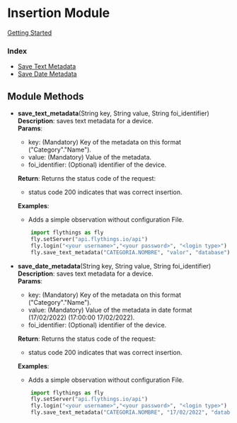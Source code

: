 # Insertion Module
[Getting Started](https://github.com/flythings/python)

### Index
* [Save Text Metadata](#save_text_metadata)
* [Save Date Metadata](#save_date_metadata)

## Module Methods 
- <a name="save_text_metadata"></a>**save_text_metadata**(String key, String value, String foi_identifier)    
    **Description**: saves text metadata for a device.   
    **Params**:    
    - key: (Mandatory) Key of the metadata on this format ("Category"."Name").  
    - value: (Mandatory) Value of the metadata.
    - foi_identifier: (Optional) identifier of the device.  
      
    **Return**: Returns the status code of the request:
    - status code 200 indicates that was correct insertion.
    
    **Examples**:   
    * Adds a simple observation without configuration File.  
    ```PYTHON  
        import flythings as fly   
        fly.setServer("api.flythings.io/api")    
        fly.login("<your username>","<your password>", "<login type>")
        fly.save_text_metadata("CATEGORIA.NOMBRE", "valor", "database")    
    ```
  
- <a name="save_date_metadata"></a>**save_date_metadata**(String key, String value, String foi_identifier)    
    **Description**: saves text metadata for a device.   
    **Params**:    
    - key: (Mandatory) Key of the metadata on this format ("Category"."Name").  
    - value: (Mandatory) Value of the metadata in date format (17/02/2022) (17:00:00 17/02/2022).
    - foi_identifier: (Optional) identifier of the device.  
      
    **Return**: Returns the status code of the request:
    - status code 200 indicates that was correct insertion.
    
    **Examples**:   
    * Adds a simple observation without configuration File.  
    ```PYTHON  
        import flythings as fly   
        fly.setServer("api.flythings.io/api")    
        fly.login("<your username>","<your password>", "<login type>")
        fly.save_text_metadata("CATEGORIA.NOMBRE", "17/02/2022", "database")    
    ```